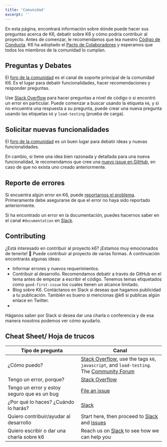 ```yaml
---
title: 'Comunidad'
excerpt: ''
---
```


En esta página, encontrará información sobre dónde puede hacer sus preguntas acerca de K6, debatir sobre K6 y cómo podría contribuir al proyecto.
Antes de comenzar, le recomendamos que lea nuestro [Código de Conducta](https://github.com/loadimpact/k6/blob/master/CODE_OF_CONDUCT.md). K6 ha adoptado el [Pacto de Colaboradores](https://www.contributor-covenant.org/) y esperamos que todos los miembros de la comunidad lo cumplan.

## Preguntas y Debates

El [foro de la comunidad](https://community.k6.io/) es el canal de soporte principal de la comunidad K6. Es el lugar para debatir funcionalidades, hacer recomendaciones y responder preguntas.

Use [Stack Overflow](https://stackoverflow.com/questions/tagged/k6) para hacer preguntas a nivel de código o si encontró un error en particular. Puede comenzar a buscar usando la etiqueta `k6`, y si no encuentra una respuesta a su pregunta, puede crear una nueva pregunta usando las etiquetas `k6` y  `load-testing` (prueba de carga).

## Solicitar nuevas funcionalidades 

El [foro de la comunidad](https://community.k6.io/) es un buen lugar para debatir ideas y nuevas funcionalidades.

En cambio, si tiene una idea bien razonada y detallada para una nueva funcionalidad, le recomendamos que cree una [nuevo issue en GitHub](https://github.com/k6io/k6), en caso de que no exista uno creado anteriormente.

## Reporte de errores


Si encuentra algún error en K6, puede [reportarnos el problema](https://github.com/loadimpact/k6/issues). Primeramente debe asegurarse de que el error no haya sido reportado anteriormente.

Si ha encontrado un error en la documentación, puedes hacernos saber en el canal `#documentation` en [Slack](https://k6.io/slack/).

## Contributing

¿Está interesado en contribuir al proyecto k6? ¡Estamos muy emocionados de tenerte! 🥳 Puede contribuir al proyecto de varias formas. A continuación encontrarás algunas ideas:
- Informar errores y nuevos requerimientos.
- Contribuir al desarrollo. Recomendamos debatir a través de GitHub en el tema antes de empezar a escribir el código. Tenemos temas etiquetados como `good-first-issue` los cuales tienen un alcance limitado.
- Blog sobre K6. Contáctanos en Slack si deseas que hagamos publicidad a tu publicación. También es bueno si mencionas @k6 si publicas algún enlace en Twitter.
- 
Háganos saber por Slack si desea dar una charla o conferencia y de esa manera nosotros podemos ver cómo ayudarlo. 


## Cheat Sheet/ Hoja de trucos


| Tipo de pregunta                           | Canal                                                                                                                                               |
| ------------------------------------------ | ----------------------------------------------------------------------------------------------------------------------------------------------------- |
| ¿Cómo puedo?                                  | [Stack Overflow](https://stackoverflow.com), use the tags `k6`, `javascript`, and `load-testing`.<br/> The [Community Forum](https://community.k6.io) |
| Tengo un error, porque?                      | [Stack Overflow](https://stackoverflow.com)                                                                                                           |
| Tengo un error y estoy seguro que es un bug   | [File an issue](https://github.com/loadimpact/k6/issues)                                                                                              |
| ¿Por qué lo haces? ¿Cuándo lo harás?                 | [Slack](https://k6.io/slack/)                                                                                                                         |
| Quiero contribuir/ayudar al desarrollo | Start here, then proceed to [Slack](https://k6.io/slack/) and [issues](https://github.com/loadimpact/k6/issues)                                       |
| Quiero escribir o dar una charla sobre k6    | Reach us on [Slack](https://k6.io/slack/) to see how we can help you                                                                                  |
